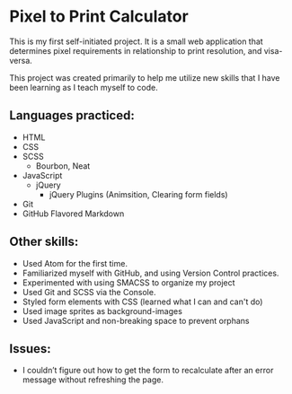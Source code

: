# Pixel to Print Calculator

This is my first self-initiated project. It is a small web application that determines pixel requirements in relationship to print resolution, and visa-versa. 

This project was created primarily to help me utilize new skills that I have been learning as I teach myself to code. 

## Languages practiced:
* HTML
* CSS
* SCSS
  * Bourbon, Neat
* JavaScript
  * jQuery
    * jQuery Plugins (Animsition, Clearing form fields)
* Git
* GitHub Flavored Markdown

## Other skills:
* Used Atom for the first time.
* Familiarized myself with GitHub, and using Version Control practices.
* Experimented with using SMACSS to organize my project
* Used Git and SCSS via the Console.
* Styled form elements with CSS (learned what I can and can't do)
* Used image sprites as background-images
* Used JavaScript and non-breaking space to prevent orphans

## Issues:
* I couldn’t figure out how to get the form to recalculate after an error message without refreshing the page.

